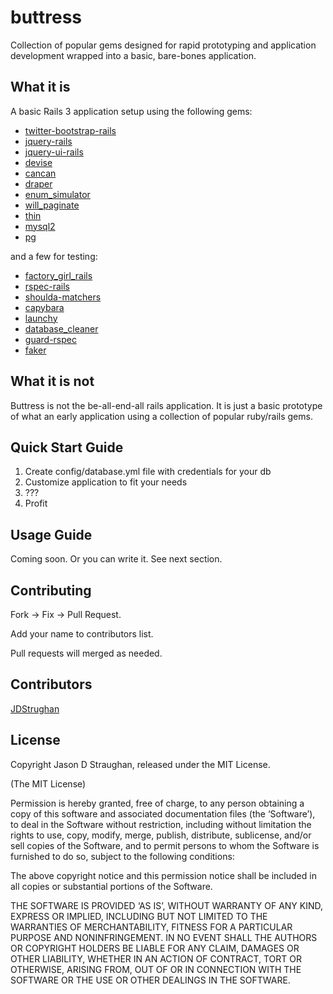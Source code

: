 # buttress

Collection of popular gems designed for rapid prototyping and application development wrapped into a basic, bare-bones application.

## What it is

A basic Rails 3 application setup using the following gems: 

 - [twitter-bootstrap-rails](https://github.com/seyhunak/twitter-bootstrap-rails) <a href="http://railscasts.com/episodes/328-twitter-bootstrap-basics"><img width="70" height="12" src="http://oi49.tinypic.com/s5wn05.jpg" border=0  style="margin: 2px 0 -2px 0"></img></a>
 - [jquery-rails](https://github.com/rails/jquery-rails) <a href="http://railscasts.com/episodes/136-jquery-ajax-revised"><img width="70" height="12" src="http://oi49.tinypic.com/s5wn05.jpg" border=0  style="margin: 2px 0 -2px 0" /></a>
 - [jquery-ui-rails](https://github.com/joliss/jquery-ui-rails)
 - [devise](https://github.com/plataformatec/devise) <a href="http://railscasts.com/episodes/209-devise-revised"><img width="70" height="12" src="http://oi49.tinypic.com/s5wn05.jpg" border=0  style="margin: 2px 0 -2px 0" /></a>
 - [cancan](https://github.com/ryanb/cancan) <a href="http://railscasts.com/episodes/210-customizing-devise"><img width="70" height="12" src="http://oi49.tinypic.com/s5wn05.jpg" border=0  style="margin: 2px 0 -2px 0" /></a>
 - [draper](https://github.com/drapergem/draper) <a href="http://railscasts.com/episodes/286-draper"><img width="70" height="12" src="http://oi49.tinypic.com/s5wn05.jpg" border=0  style="margin: 2px 0 -2px 0" /></a>
 - [enum_simulator](https://github.com/centresource/enum_simulator)
 - [will_paginate](https://github.com/mislav/will_paginate) <a href="http://railscasts.com/episodes/51-will-paginate-revised"><img width="70" height="12" src="http://oi49.tinypic.com/s5wn05.jpg" border=0  style="margin: 2px 0 -2px 0" /></a>
 - [thin](http://code.macournoyer.com/thin/)
 - [mysql2](https://github.com/brianmario/mysql2)
 - [pg](https://bitbucket.org/ged/ruby-pg/wiki/Home)

and a few for testing:

 - [factory\_girl\_rails](http://github.com/thoughtbot/factory_girl_rails) <a href="http://railscasts.com/episodes/158-factories-not-fixtures-revised"><img width="70" height="12" src="http://oi49.tinypic.com/s5wn05.jpg" border=0  style="margin: 2px 0 -2px 0" /></a>
 - [rspec-rails](https://github.com/rspec/rspec-rails) <a href="http://railscasts.com/episodes/257-request-specs-and-capybara"><img width="70" height="12" src="http://oi49.tinypic.com/s5wn05.jpg" border=0  style="margin: 2px 0 -2px 0" /></a>
 - [shoulda-matchers](https://github.com/thoughtbot/shoulda-matchers) 
 - [capybara](https://github.com/jnicklas/capybara) <a href="http://railscasts.com/episodes/257-request-specs-and-capybara"><img width="70" height="12" src="http://oi49.tinypic.com/s5wn05.jpg" border=0  style="margin: 2px 0 -2px 0" /></a>
 - [launchy](https://github.com/copiousfreetime/launchy) <a href="http://railscasts.com/episodes/257-request-specs-and-capybara"><img width="70" height="12" src="http://oi49.tinypic.com/s5wn05.jpg" border=0  style="margin: 2px 0 -2px 0" /></a>
 - [database_cleaner](https://github.com/bmabey/database_cleaner) <a href="http://railscasts.com/episodes/257-request-specs-and-capybara"><img width="70" height="12" src="http://oi49.tinypic.com/s5wn05.jpg" border=0  style="margin: 2px 0 -2px 0" /></a>
 - [guard-rspec](https://github.com/guard/guard-rspec) <a href="http://railscasts.com/episodes/275-how-i-test"><img width="70" height="12" src="http://oi49.tinypic.com/s5wn05.jpg" border=0  style="margin: 2px 0 -2px 0" /></a>
 - [faker](http://faker.rubyforge.org/) <a href="http://railscasts.com/episodes/126-populating-a-database"><img width="70" height="12" src="http://oi49.tinypic.com/s5wn05.jpg" border=0  style="margin: 2px 0 -2px 0" /></a>

## What it is not

Buttress is not the be-all-end-all rails application.  It is just a basic prototype of what an early application using a collection of popular ruby/rails gems.  

## Quick Start Guide

1. Create config/database.yml file with credentials for your db
2. Customize application to fit your needs
3. ???
4. Profit

## Usage Guide

Coming soon.  Or you can write it.  See next section.

## Contributing
Fork -> Fix -> Pull Request.  

Add your name to contributors list.  

Pull requests will merged as needed.

## Contributors
[JDStrughan](http://github.com/JDStraughan)

## License
Copyright Jason D Straughan, released under the MIT License.

(The MIT License)

Permission is hereby granted, free of charge, to any person obtaining a copy of this software and associated documentation files (the ‘Software’), to deal in the Software without restriction, including without limitation the rights to use, copy, modify, merge, publish, distribute, sublicense, and/or sell copies of the Software, and to permit persons to whom the Software is furnished to do so, subject to the following conditions:

The above copyright notice and this permission notice shall be included in all copies or substantial portions of the Software.

THE SOFTWARE IS PROVIDED ‘AS IS’, WITHOUT WARRANTY OF ANY KIND, EXPRESS OR IMPLIED, INCLUDING BUT NOT LIMITED TO THE WARRANTIES OF MERCHANTABILITY, FITNESS FOR A PARTICULAR PURPOSE AND NONINFRINGEMENT. IN NO EVENT SHALL THE AUTHORS OR COPYRIGHT HOLDERS BE LIABLE FOR ANY CLAIM, DAMAGES OR OTHER LIABILITY, WHETHER IN AN ACTION OF CONTRACT, TORT OR OTHERWISE, ARISING FROM, OUT OF OR IN CONNECTION WITH THE SOFTWARE OR THE USE OR OTHER DEALINGS IN THE SOFTWARE.